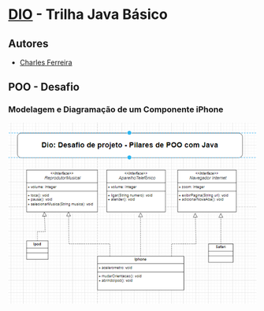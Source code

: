 # [DIO](www.dio.me) - Trilha Java Básico

## Autores
- [Charles Ferreira](https://github.com/charlesdccti)

## POO - Desafio

### Modelagem e Diagramação de um Componente iPhone
 

![Iphone UML Diagram](/Desafio-Iphone-UML/desafio-dio-Iphone-uml.png)





